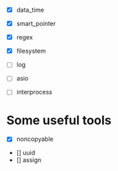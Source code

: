 - [x] data_time  
- [x] smart_pointer
- [x] regex  
- [x] filesystem  
- [ ] log  
- [ ] asio  
- [ ] interprocess  


# Some useful tools
- [x] noncopyable
- [] uuid
- [] assign